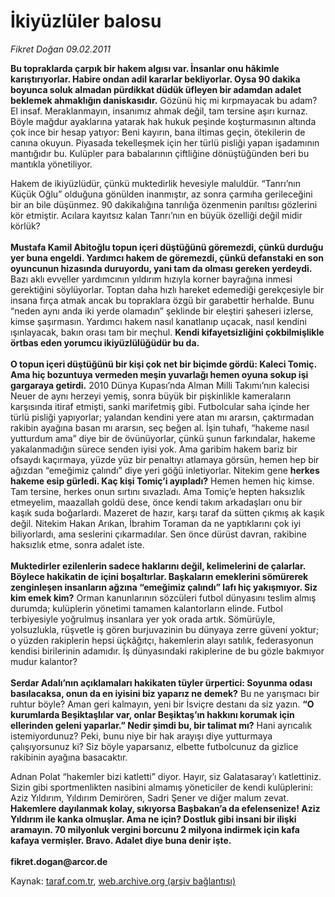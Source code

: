 # İkiyüzlüler balosu

*Fikret Doğan 09.02.2011*

<div class="yazi"><p><b>Bu topraklarda çarpık bir hakem algısı var. İnsanlar onu hâkimle karıştırıyorlar. Habire ondan adil kararlar bekliyorlar. Oysa 90 dakika boyunca soluk almadan pürdikkat düdük üfleyen bir adamdan adalet beklemek ahmaklığın daniskasıdır.</b> Gözünü hiç mi kırpmayacak bu adam? El insaf. Meraklanmayın, insanımız ahmak değil, tam tersine aşırı kurnaz. Böyle mağdur ayaklarına yatarak hak hukuk peşinde koşturmasının altında çok ince bir hesap yatıyor: Beni kayırın, bana iltimas geçin, ötekilerin de canına okuyun. Piyasada tekelleşmek için her türlü pisliği yapan işadamının mantığıdır bu. Kulüpler para babalarının çiftliğine dönüştüğünden beri bu mantıkla yönetiliyor.</p>
<p>Hakem de ikiyüzlüdür, çünkü muktedirlik hevesiyle maluldür. “Tanrı’nın Küçük Oğlu” olduğuna gönülden inanmıştır, az sonra çarmıha gerileceğini bir an bile düşünmez. 90 dakikalığına tanrılığa özenmenin parıltısı gözlerini kör etmiştir. Acılara kayıtsız kalan Tanrı’nın en büyük özelliği değil midir körlük?<br/><br/><b>Mustafa Kamil Abitoğlu topun içeri düştüğünü göremezdi, çünkü durduğu yer buna engeldi. Yardımcı hakem de göremezdi, çünkü defanstaki en son oyuncunun hizasında duruyordu, yani tam da olması gereken yerdeydi.</b> Bazı aklı evveller yardımcının yıldırım hızıyla korner bayrağına inmesi gerektiğini söylüyorlar. Toptan daha hızlı hareket edemediği gerekçesiyle bir insana fırça atmak ancak bu topraklara özgü bir garabettir herhalde. Bunu “neden aynı anda iki yerde olamadın” şeklinde bir eleştiri şaheseri izlerse, kimse şaşırmasın. Yardımcı hakem nasıl kanatlanıp uçacak, nasıl kendini ışınlayacak, bakın orası tam bir meçhul. <b>Kendi kifayetsizliğini çokbilmişlikle örtbas eden yorumcu ikiyüzlülüğüdür bu da.<br/><br/></b><b>O topun içeri düştüğünü bir kişi çok net bir biçimde gördü: Kaleci Tomiç. Ama hiç bozuntuya vermeden meşin yuvarlağı hemen oyuna sokup işi gargaraya getirdi.</b> 2010 Dünya Kupası’nda Alman Milli Takımı’nın kalecisi Neuer de aynı herzeyi yemiş, sonra büyük bir pişkinlikle kameraların karşısında itiraf etmişti, sanki marifetmiş gibi. Futbolcular saha içinde her türlü pisliği yapıyorlar; yalandan kendini yere atan mı ararsın, çaktırmadan rakibin ayağına basan mı ararsın, seç beğen al. İşin tuhafı, “hakeme nasıl yutturdum ama” diye bir de övünüyorlar, çünkü şunun farkındalar, hakeme yakalanmadığın sürece senden iyisi yok. Ama garibim hakem bariz bir ofsaydı kaçırmaya, yüzde yüz bir penaltıyı atlamaya görsün, hemen hep bir ağızdan “emeğimiz çalındı” diye yeri göğü inletiyorlar. Nitekim gene <b>herkes hakeme esip gürledi. Kaç kişi Tomiç’i ayıpladı?</b> Hemen hemen hiç kimse. Tam tersine, herkes onun sırtını sıvazladı. Ama Tomiç’e hepten haksızlık etmeyelim, maazallah goldü dese, önce kendi takım arkadaşları onu bir kaşık suda boğarlardı. Mazeret de hazır, karşı taraf da sütten çıkmış ak kaşık değil. Nitekim Hakan Arıkan, İbrahim Toraman da ne yaptıklarını çok iyi biliyorlardı, ama seslerini çıkarmadılar. Sen önce dürüst davran, rakibine haksızlık etme, sonra adalet iste.<br/><br/><b>Muktedirler ezilenlerin sadece haklarını değil, kelimelerini de çalarlar. Böylece hakikatin de içini boşaltırlar. Başkaların emeklerini sömürerek zenginleşen insanların ağzına “emeğimiz çalındı” lafı hiç yakışmıyor. Siz kim emek kim?</b> Orman kanunlarının sözcüleri futbol dünyasını teslim almış durumda; kulüplerin yönetimi tamamen kalantorların elinde. Futbol terbiyesiyle yoğrulmuş insanlara yer yok orada artık. Sömürüyle, yolsuzlukla, rüşvetle iş gören burjuvazinin bu dünyaya zerre güveni yoktur; o yüzden rakiplerin hepsi üçkâğıtçı, hakemlerin alayı satılık, federasyonun kendisi birilerinin adamıdır. İş dünyasındaki rakiplerine de bu gözle bakmıyor mudur kalantor?<br/><br/><b>Serdar Adalı’nın açıklamaları hakikaten tüyler ürpertici: Soyunma odası basılacaksa, onun da en iyisini biz yaparız ne demek?</b> Bu ne yarışmacı bir ruhtur böyle? Aman geri kalmayın, yeni bir İsviçre destanı da siz yazın. <b>“O kurumlarda Beşiktaşlılar var, onlar Beşiktaş’ın hakkını korumak için ellerinden geleni yaparlar.” Nedir şimdi bu, bir talimat mı?</b> Hani ayrıcalık istemiyordunuz? Peki, bunu niye bir hak arayışı diye yutturmaya çalışıyorsunuz ki? Siz böyle yaparsanız, elbette futbolcunuz da gizlice rakibinin ayağına basacaktır.</p>
<p>Adnan Polat “hakemler bizi katletti” diyor. Hayır, siz Galatasaray’ı katlettiniz. Sizin gibi sportmenlikten nasibini almamış yöneticiler de kendi kulüplerini: Aziz Yıldırım, Yıldırım Demirören, Sadri Şener ve diğer malum zevat. <b>Hakemlere dayılanmak kolay, sıkıyorsa Başbakan’a da efelensenize! Aziz Yıldırım ile kanka olmuşlar. Ama ne için? Dostluk gibi insani bir ilişki aramayın. 70 milyonluk vergini borcunu 2 milyona indirmek için kafa kafaya vermişler. Bravo. Adalet diye buna denir işte.<br/><br/></b><b>fikret.dogan@arcor.de </b></p>
</div>

Kaynak: [taraf.com.tr](http://www.taraf.com.tr/fikret-dogan/makale-ikiyuzluler-balosu.htm), [web.archive.org (arşiv bağlantısı)](http://web.archive.org/web/20131107085351/http://www.taraf.com.tr/fikret-dogan/makale-ikiyuzluler-balosu.htm)
